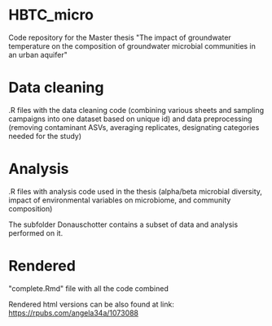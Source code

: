# HBTC_micro
Code repository for the Master thesis "The impact of groundwater temperature on the composition of groundwater microbial communities in an urban aquifer"

# Data cleaning
.R files with the data cleaning code (combining various sheets and sampling campaigns into one dataset based on unique id) and data preprocessing (removing contaminant ASVs, averaging replicates, designating categories needed for the study) 

# Analysis
.R files with analysis code used in the thesis (alpha/beta microbial diversity, impact of environmental variables on microbiome, and community composition)

The subfolder Donauschotter contains a subset of data and analysis performed on it.



# Rendered
"complete.Rmd" file with all the code combined


Rendered html versions can be also found at link: https://rpubs.com/angela34a/1073088

